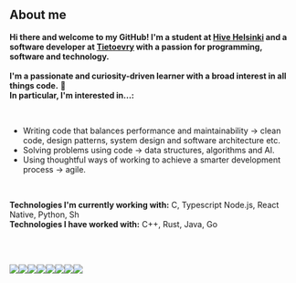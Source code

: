 ## About me
**Hi there and welcome to my GitHub!
I'm a student at [Hive Helsinki](https://www.hive.fi/en/) and a software developer at [Tietoevry](https://www.tietoevry.com/fi/) with a passion for programming, software and technology.**
<br><br>
**I'm a passionate and curiosity-driven learner with a broad interest in all things code.** 🌱 <br>
**In particular, I'm interested in...:**

<br>

- Writing code that balances performance and maintainability → clean code, design patterns, system design and software architecture etc.
- Solving problems using code → data structures, algorithms and AI.
- Using thoughtful ways of working to achieve a smarter development process → agile.
<br>

**Technologies I'm currently working with:** C, Typescript Node.js, React Native, Python, Sh
<br>
**Technologies I have worked with:** C++, Rust, Java, Go

<br>
<br>

<img src='https://img.shields.io/badge/-C/C++-blue?logo=c&style=for-the-badge'/><img src='https://img.shields.io/badge/-Rust-red?logo=rust&style=for-the-badge'/><img src='https://img.shields.io/badge/-Python-gold?logo=python&style=for-the-badge'/><img src='https://img.shields.io/badge/-Typescript-ghostwhite?logo=typescript&style=for-the-badge'/><img src='https://img.shields.io/badge/-Java-red?logo=java&style=for-the-badge'/><img src='https://img.shields.io/badge/-Git-whitesmoke?logo=git&style=for-the-badge'/><img src='https://img.shields.io/badge/-Vim/Neovim-mediumpurple?logo=vim&style=for-the-badge'/><img src='https://img.shields.io/badge/-Bash/Zsh-dimgray?logo=gnubash&style=for-the-badge'/>
